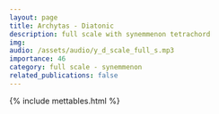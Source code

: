 ```yaml
---
layout: page
title: Archytas - Diatonic
description: full scale with synemmenon tetrachord
img: 
audio: /assets/audio/y_d_scale_full_s.mp3
importance: 46
category: full scale - synemmenon
related_publications: false
--- 
```


{% include mettables.html %}